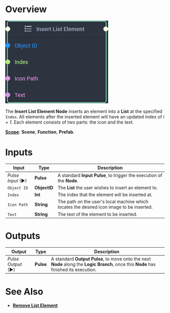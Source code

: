 # Overview

![The Insert List Element Node.](../../../.gitbook/assets/insertlistelementnode20241.png)

The **Insert List Element Node** inserts an element into a **List** at the specified `Index`. All elements after the inserted element will have an updated index of *i + 1*. Each element consists of two parts: the icon and the text. 


[**Scope**](../../overview.md#scopes): **Scene**, **Function**, **Prefab**.


# Inputs

|Input|Type|Description|
|---|---|---|
|*Pulse Input* (►)|**Pulse**|A standard **Input Pulse**, to trigger the execution of the **Node**.|
|`Object ID`|**ObjectID**|The **List** the user wishes to insert an element to.|
|`Index`|**Int**|The index that the element will be inserted at.|
|`Icon Path`|**String**|The path on the user's local machine which locates the desired icon image to be inserted.|
|`Text`|**String**|The text of the element to be inserted.|

# Outputs

|Output|Type|Description|
|---|---|---|
|*Pulse Output* (►)|**Pulse**|A standard **Output Pulse**, to move onto the next **Node** along the **Logic Branch**, once this **Node** has finished its execution.|

# See Also

* [**Remove List Element**](removelistelement.md)

